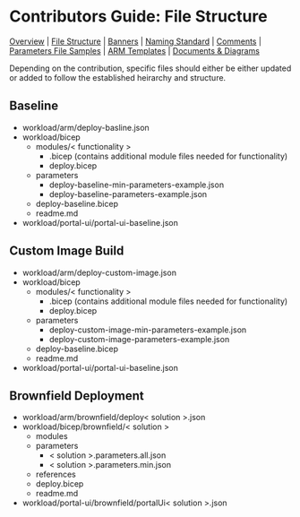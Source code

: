 # Contributors Guide: File Structure

[Overview](../../../CONTRIBUTING.md) | [File Structure](fileStructure.md) | [Banners](contributing/banners.md) | [Naming Standard](namingStandard.md) | [Comments](comments.md) | [Parameters File Samples](parametersFileSamples.md) | [ARM Templates](armTemplates.md) | [Documents & Diagrams](documentsDiagrams.md)

Depending on the contribution, specific files should either be either updated or added to follow the established heirarchy and structure.

## Baseline

- workload/arm/deploy-basline.json
- workload/bicep
  - modules/< functionality >
    - .bicep (contains additional module files needed for functionality)
    - deploy.bicep
  - parameters
    - deploy-baseline-min-parameters-example.json
    - deploy-baseline-parameters-example.json
  - deploy-baseline.bicep
  - readme.md
- workload/portal-ui/portal-ui-baseline.json

## Custom Image Build

- workload/arm/deploy-custom-image.json
- workload/bicep
  - modules/< functionality >
    - .bicep (contains additional module files needed for functionality)
    - deploy.bicep
  - parameters
    - deploy-custom-image-min-parameters-example.json
    - deploy-custom-image-parameters-example.json
  - deploy-baseline.bicep
  - readme.md
- workload/portal-ui/portal-ui-baseline.json

## Brownfield Deployment

- workload/arm/brownfield/deploy< solution >.json
- workload/bicep/brownfield/< solution >
  - modules
  - parameters
    - < solution >.parameters.all.json
    - < solution >.parameters.min.json
  - references
  - deploy.bicep
  - readme.md
- workload/portal-ui/brownfield/portalUi< solution >.json